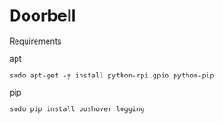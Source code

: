 Doorbell
========

Requirements

apt
```
sudo apt-get -y install python-rpi.gpio python-pip
```

pip
```
sudo pip install pushover logging
```
